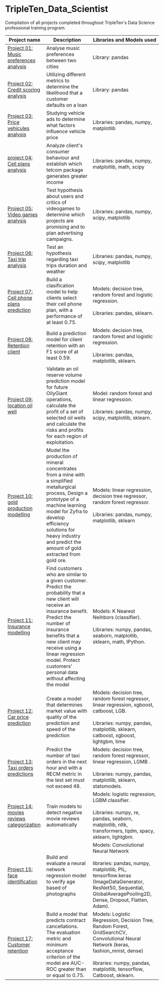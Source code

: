 # TripleTen_Data_Scientist

Compilation of all projects completed throughout TripleTen's Data Science professional training program.

Project name | Description | Libraries and Models used
------------ | ------------- | ------------- 
[Project 01: Music preferences analysis](https://github.com/GuillermoJuarez/TripleTen_Data_Scientist/tree/14eea89e38ea2c177f1d0b5c58169c17a7fbb7f1/project1_music_preferences_analysis) | Analyse music preferences between two cities  | Library: pandas
[Project 02: Credit scoring analysis](https://github.com/GuillermoJuarez/TripleTen_Data_Scientist/tree/14eea89e38ea2c177f1d0b5c58169c17a7fbb7f1/project2_credit_analysis) | Utilizing different metrics to determine the likelihood that a customer defaults on a loan | Library: pandas              
[Project 03: Price vehicules analysis](https://github.com/GuillermoJuarez/TripleTen_Data_Scientist/tree/bb7b5063e9df05ba814f5762fb650e0998c4e4ef/project3_price_vehicule_analysis) | Studying vehicle ads to determine what factors influence vehicle price | Libraries: pandas, numpy, matplotlib
[project 04: Cell plans analysis](https://github.com/GuillermoJuarez/TripleTen_Data_Scientist/tree/bb7b5063e9df05ba814f5762fb650e0998c4e4ef/project4_cell_plans_analysis) | Analyze client's consumer behaviour and establish which telcom package generates greater income | Libraries: pandas, numpy, matplotlib, math, scipy
[Project 05: Video games analysis](https://github.com/GuillermoJuarez/TripleTen_Data_Scientist/tree/bb7b5063e9df05ba814f5762fb650e0998c4e4ef/project5_video_game_analysis) | Test hypothesis about users and critics of videogames to determine which projects are promising and to plan advertising campaigns. | Libraries: pandas, numpy, scipy, matplotlib
[Project 06: Taxi trip analysis](https://github.com/GuillermoJuarez/TripleTen_Data_Scientist/tree/bb7b5063e9df05ba814f5762fb650e0998c4e4ef/project6_taxi_trip_analysis) | Test an hypothesis regarding taxi trips duration and weather | Libraries: pandas, numpy, scipy, matplotlib
[Project 07: Cell phone plans prediction](https://github.com/GuillermoJuarez/TripleTen_Data_Scientist/tree/bb7b5063e9df05ba814f5762fb650e0998c4e4ef/project7_cell_plans_model) | Build a clasification model to help clients select their cell phone plan, with a performance of at least 0.75. | Models: decision tree, random forest and logistic regression. <br> <br> Libraries: pandas, sklearn.
[Project 08: Retention client](https://github.com/GuillermoJuarez/TripleTen_Data_Scientist/tree/bb7b5063e9df05ba814f5762fb650e0998c4e4ef/project9_retention_client_analysis) | Build a prediction model for client retention with an F1 score of at least 0.59. | Models: decision tree, random forest and logistic regression. <br> <br> Libraries: pandas, matplotlib, sklearn.
[Project 09: location oil well](https://github.com/GuillermoJuarez/TripleTen_Data_Scientist/tree/bb7b5063e9df05ba814f5762fb650e0998c4e4ef/project9_oil_reserves_analysis) | Validate an oil reserve volume prediction model for future OilyGiant operations, calculate the profit of a set of selected oil wells and calculate the risks and profits for each region of exploitation. | Model: random forest and linear regression. <br> <br> Libraries: pandas, numpy, scipy, matplotlib, sklearn.
[Project 10: gold production modelling](https://github.com/GuillermoJuarez/TripleTen_Data_Scientist/tree/bb7b5063e9df05ba814f5762fb650e0998c4e4ef/project10_gold_production_analysis) | Model the production of mineral concentrates from a mine with a simplified metallurgical process, Design a prototype of a machine learning model for Zyfra to develop efficiency solutions for heavy industry and predict the amount of gold extracted from gold ore. | Models: linear regression, decision tree regressor, random forest regressor. <br> <br> Libraries: pandas, numpy, matplotlib, sklearn
[Project 11: Insurance modelling](https://github.com/GuillermoJuarez/TripleTen_Data_Scientist/tree/bb7b5063e9df05ba814f5762fb650e0998c4e4ef/project11_insurance_analysis) | Find customers who are similar to a given customer. Predict the probability that a new client will receive an insurance benefit. Predict the number of insurance benefits that a new client may receive using a linear regression model. Protect customers' personal data without affecting the model| Models: K Nearest Neihbors (classifier). <br> <br> Libraries: numpy, pandas, seaborn, matplotlib, sklearn, math, IPython.
[Project 12: Car price prediction](https://github.com/GuillermoJuarez/TripleTen_Data_Scientist/tree/bb7b5063e9df05ba814f5762fb650e0998c4e4ef/project12_car_price_prediction) | Create a model that determines market value with quality of the prediction and speed of the prediction| Models: decision tree, random forest regressor, linear regression, xgboost, catboost, LGB. <br> <br> Libraries: numpy, pandas, matplotlib, sklearn, catboost, xgboost, lightgbm, time
[Project 13: Taxi orders predictions](https://github.com/GuillermoJuarez/TripleTen_Data_Scientist/tree/bb7b5063e9df05ba814f5762fb650e0998c4e4ef/project13_order_taxi_predictions) | Predict the number of taxi orders in the next hour and with a RECM metric in the test set must not exceed 48. | Models: decision tree, random forest regressor, linear regression, LGMB . <br> <br> Libraries: numpy, pandas, matplotlib, sklearn, statsmodels.
[Project 14: movies reviews categorization](https://github.com/GuillermoJuarez/TripleTen_Data_Scientist/tree/bb7b5063e9df05ba814f5762fb650e0998c4e4ef/project14_movies_reviews) | Train models to detect negative movie reviews automatically | Models: logistic regression, LGBM classifier.  <br> <br> Libraries: numpy, re, pandas, seaborn, matplotlib, nltk, transformers, tqdm, spacy, sklearn, lightgbm.
[Project 15: face identification](https://github.com/GuillermoJuarez/TripleTen_Data_Scientist/tree/404be21a58e1c820ba53b5dc11cb6ab5b8db4857/project15_identification_face_age) | Build and evaluate a neural network regression model to verify age based of photographs | Models: Convolutional Neural Network <br> <br> libraries:  pandas, numpy, matplotlib, PIL, tensorflow.keras (ImageDataGenerator, ResNet50, Sequential, GlobalAveragePooling2D, Dense, Dropout, Flatten, Adam).
[Project 17: Customer retention](https://github.com/GuillermoJuarez/TripleTen_Data_Scientist/tree/404be21a58e1c820ba53b5dc11cb6ab5b8db4857/project17_customer_retention) | Build a model that predicts contract cancellations. The evaluation metric and minimum acceptance criterion of the model are AUC-ROC greater than or equal to 0.75. | Models: Logistic Regression, Decision Tree, Random Forest, GridSearchCV, Convolutional Neural Network (keras, fashion_mnist, dense)  <br> <br> libraries: numpy, pandas, matplotlib, tensorflow, Catboost, sklearn.






